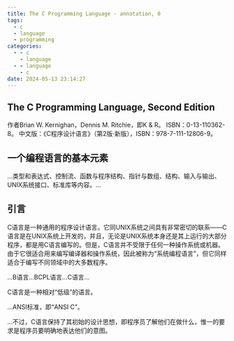 ```yaml
---
title: The C Programming Language - annotation, 0
tags:
  - c
  - language
  - programming
categories:
  - - c
    - language
  - - language
    - c
date: 2024-05-13 23:14:27
---
```


## The C Programming Language, Second Edition

作者Brian W. Kernighan，Dennis M. Ritchie，即K & R。
ISBN：0-13-110362-8。
中文版：《C程序设计语言》（第2版·新版），ISBN：978-7-111-12806-9。

## 一个编程语言的基本元素

...类型和表达式、控制流、函数与程序结构、指针与数组、结构、输入与输出、UNIX系统接口、标准库等内容。...

## 引言

C语言是一种通用的程序设计语言。它同UNIX系统之间具有非常密切的联系——C语言是在UNIX系统上开发的，并且，无论是UNIX系统本身还是其上运行的大部分程序，都是用C语言编写的。但是，C语言并不受限于任何一种操作系统或机器。由于它很适合用来编写编译器和操作系统，因此被称为“系统编程语言”，但它同样适合于编写不同领域中的大多数程序。

...B语言...BCPL语言...C语言...

C语言是一种相对“低级”的语言。

...ANSI标准，即“ANSI C”。

...不过，C语言保持了其初始的设计思想，即程序员了解他们在做什么，惟一的要求是程序员要明确地表达他们的意图。
